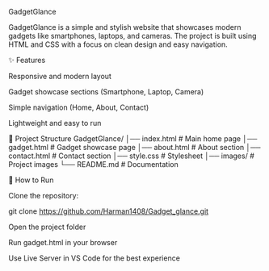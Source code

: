 GadgetGlance

GadgetGlance is a simple and stylish website that showcases modern gadgets like smartphones, laptops, and cameras. The project is built using HTML and CSS with a focus on clean design and easy navigation.

✨ Features

Responsive and modern layout

Gadget showcase sections (Smartphone, Laptop, Camera)

Simple navigation (Home, About, Contact)

Lightweight and easy to run

📂 Project Structure
GadgetGlance/
│── index.html        # Main home page
│── gadget.html       # Gadget showcase page
│── about.html        # About section
│── contact.html      # Contact section
│── style.css         # Stylesheet
│── images/           # Project images
└── README.md         # Documentation

🚀 How to Run

Clone the repository:

git clone https://github.com/Harman1408/Gadget_glance.git


Open the project folder

Run gadget.html in your browser

Use Live Server in VS Code for the best experience

